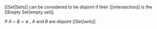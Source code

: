 [[Set|Sets]] can be considered to be _disjoint_ if their [[intersection]] is the [[Empty Set|empty set]]. 

If $A \cap B = \emptyset$ , $A$ and $B$ are _disjoint [[Set|sets]]_.
